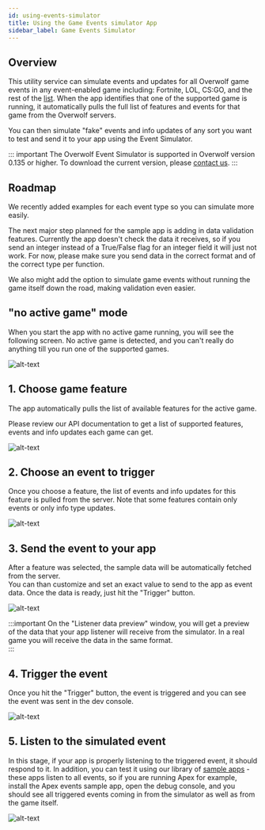 ```yaml
---
id: using-events-simulator
title: Using the Game Events simulator App
sidebar_label: Game Events Simulator
---
```


## Overview

This utility service can simulate events and updates for all Overwolf game events in any event-enabled game including: Fortnite, LOL, CS:GO, and the rest of the [list](../status/all). When the app identifies that one of the supported game is running, it automatically pulls the full list of features and events for that game from the Overwolf servers. 

You can then simulate "fake" events and info updates of any sort you want to test and send it to your app using the Event Simulator.

::: important
The Overwolf Event Simulator is supported in Overwolf version 0.135 or higher. To download the current version, please [contact us](../support/contact-us).
:::

## Roadmap

We recently added examples for each event type so you can simulate more easily.

The next major step planned for the sample app is adding in data validation features. Currently the app doesn't check the data it receives, so if you send an integer instead of a True/False flag for an integer field it will just not work. For now, please make sure you send data in the correct format and of the correct type per function.

We also might add the option to simulate game events without running the game itself down the road, making validation even easier.

## "no active game" mode

When you start the app with no active game running, you will see the following screen. No active game is detected, and you can't really do anything till you run one of the supported games.

![alt-text](assets/events-simulator/non-active.png)

## 1. Choose game feature

The app automatically pulls the list of available features for the active game.

Please review our API documentation to get a list of supported features, events and info updates each game can get.

![alt-text](assets/events-simulator/1.png)


## 2. Choose an event to trigger

Once you choose a feature, the list of events and info updates for this feature is pulled from the server. Note that some features contain only events or only info type updates.  

![alt-text](assets/events-simulator/2.png)

## 3. Send the event to your app

After a feature was selected, the sample data will be automatically fetched from the server.  
You can than customize and set an exact value to send to the app as event data. Once the data is ready, just hit the "Trigger" button.

![alt-text](assets/events-simulator/3.png)

:::important
On the "Listener data preview" window, you will get a preview of the data that your app listener will receive from the simulator. In a real game you will receive the data in the same format.  
:::

## 4. Trigger the event

Once you hit the "Trigger" button, the event is triggered and you can see the event was sent in the dev console.

![alt-text](assets/events-simulator/simulator-usage.gif)


## 5. Listen to the simulated event

In this stage, if your app is properly listening to the triggered event, it should respond to it. In addition, you can test it using our library of [sample apps]((https://github.com/overwolf/events-sample-apps)) - these apps listen to all events,  so if you are running Apex for example, install the Apex events sample app, open the debug console, and you should see all triggered events coming in from the simulator as well as from the game itself.

![alt-text](assets/events-simulator/console.png)




